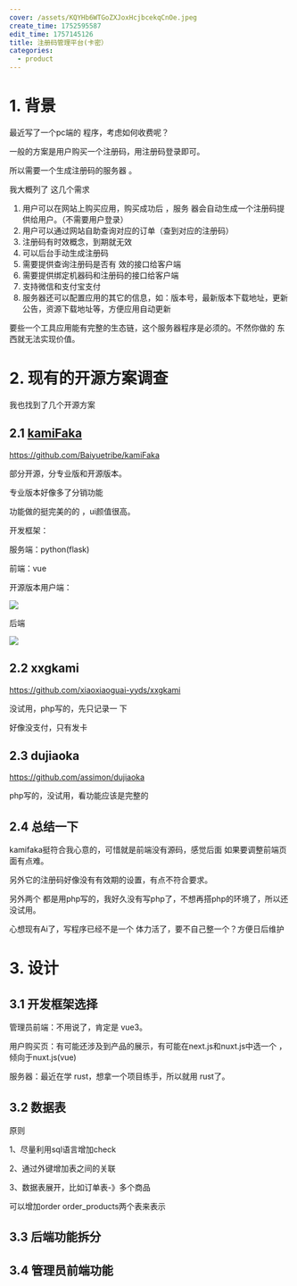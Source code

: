 ```yaml
---
cover: /assets/KQYHb6WTGoZXJoxHcjbcekqCnOe.jpeg
create_time: 1752595587
edit_time: 1757145126
title: 注册码管理平台(卡密）
categories:
  - product
---
```



# 1. 背景

最近写了一个pc端的 程序，考虑如何收费呢？

一般的方案是用户购买一个注册码，用注册码登录即可。

所以需要一个生成注册码的服务器 。

我大概列了 这几个需求

1. 用户可以在网站上购买应用，购买成功后 ，服务 器会自动生成一个注册码提供给用户。（不需要用户登录）
2. 用户可以通过网站自助查询对应的订单（查到对应的注册码）
3. 注册码有时效概念，到期就无效
4. 可以后台手动生成注册码
5. 需要提供查询注册码是否有 效的接口给客户端
6. 需要提供绑定机器码和注册码的接口给客户端
7. 支持微信和支付宝支付
8. 服务器还可以配置应用的其它的信息，如：版本号，最新版本下载地址，更新公告，资源下载地址等，方便应用自动更新

要些一个工具应用能有完整的生态链，这个服务器程序是必须的。不然你做的 东西就无法实现价值。

# 2. 现有的开源方案调查

我也找到了几个开源方案

## 2.1 [kamiFaka](https://github.com/Baiyuetribe/kamiFaka)

https://github.com/Baiyuetribe/kamiFaka

部分开源，分专业版和开源版本。

专业版本好像多了分销功能

功能做的挺完美的的 ，ui颜值很高。

开发框架：

服务端：python(flask)

前端：vue

开源版本用户端：

<img src="/assets/LnmDbdCU6o8Uwqx732lc0wusnhh.png" src-width="1023" class="markdown-img m-auto" src-height="477" align="center"/>

后端 

<img src="/assets/KANDbvJchoCsRnx8vifcfJt5nKe.png" src-width="1815" class="markdown-img m-auto" src-height="847" align="center"/>

## 2.2 xxgkami

https://github.com/xiaoxiaoguai-yyds/xxgkami

没试用，php写的，先只记录一 下

好像没支付，只有发卡

## 2.3 dujiaoka

https://github.com/assimon/dujiaoka

php写的，没试用，看功能应该是完整的

## 2.4 总结一下

kamifaka挺符合我心意的，可惜就是前端没有源码，感觉后面 如果要调整前端页面有点难。

另外它的注册码好像没有有效期的设置，有点不符合要求。

另外两个 都是用php写的，我好久没有写php了，不想再搭php的环境了，所以还没试用。

心想现有Ai了，写程序已经不是一个 体力活了，要不自己整一个？方便日后维护

# 3. 设计

## 3.1 开发框架选择

管理员前端：不用说了，肯定是 vue3。

用户购买页：有可能还涉及到产品的展示，有可能在next.js和nuxt.js中选一个 ，倾向于nuxt.js(vue)

服务器：最近在学 rust，想拿一个项目练手，所以就用 rust了。

## 3.2 数据表

原则

1、尽量利用sql语言增加check 

2、通过外键增加表之间的关联

3、数据表展开，比如订单表-》多个商品

可以增加order order_products两个表来表示

## 3.3 后端功能拆分

## 3.4 管理员前端功能

